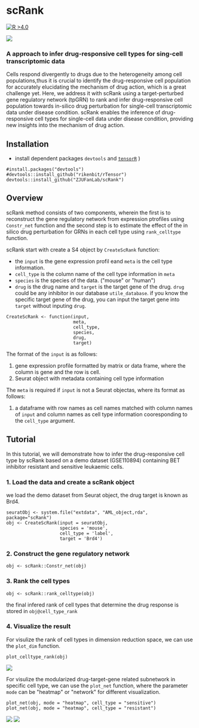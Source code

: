 # scRank
[![R >4.0](https://img.shields.io/badge/R-%3E%3D4.0-brightgreen)](https://www.r-project.org/)

<img src='https://github.com/ZJUFanLab/scRank/img/original_data.png'>

### A approach to infer drug-responsive cell types for sing-cell transcriptomic data
Cells respond divergently to drugs due to the heterogeneity among cell populations,thus it is crucial to identify the drug-responsive cell population for accurately
elucidating the mechanism of drug action, which is a great challenge yet. Here, we
address it with scRank using a target-perturbed gene regulatory network (tpGRN) to rank and infer drug-responsive cell population towards in-silico drug perturbation for single-cell transcriptomic data under disease condition. scRank enables the inference of drug-responsive cell types for single-cell data under disease condition, providing new insights into the mechanism of drug action. 

## Installation
- install dependent packages `devtools` and [`tensorR`](https://github.com/rikenbit/rTensor")
)
```{r}
#install.packages("devtools")
#devtools::install_github("rikenbit/rTensor")
devtools::install_github("ZJUFanLab/scRank")
```

## Overview
scRank method consists of two components, wherein the first is to reconstruct the gene regulatory network from expression ptrofiles using `Constr_net` function and the second step is to estimate the effect of the in silico drug perturbation for GRNs in each cell type using `rank_celltype` function. 

scRank start with create a S4 object by `CreateScRank` function:
- the `input` is the gene expression profil eand `meta` is the cell type information. 
- `cell_type` is the column name of the cell type information in `meta` 
- `species` is the species of the data. ("mouse" or "human")
- `drug` is the drug name and `target` is the target gene of the drug. `drug` could be any inhibitor in our database `utile_database`. if you know the specific target gene of the drug, you can input the target gene into `target` without inputing `drug`.

```{r}
CreateScRank <- function(input,
                         meta,
                         cell_type,
                         species,
                         drug,
                         target)
```

The format of the `input` is as follows:
1. gene expression profile formatted by matrix or data frame, where the column is gene and the row is cell.
2. Seurat object with metadata containing cell type information

The `meta` is required if `input` is not a Seurat objectas, where its format as follows:
1. a dataframe with row names as cell names matched with column names of `input` and column names as cell type information cooresponding to the `cell_type` argument.

## Tutorial
In this tutorial, we will demonstrate how to  infer the drug-responsive cell type by scRank based on a demo dataset (GSE110894) containing BET inhibitor resistant and sensitive leukaemic cells.

### 1. Load the data and create a scRank object
we load the demo dataset from Seurat object, the drug target is known as Brd4.



```{r}
seuratObj <- system.file("extdata", "AML_object,rda", package="scRank")
obj <- CreateScRank(input = seuratObj,
                    species = 'mouse',
                    cell_type = 'label',
                    target = 'Brd4')
```

### 2. Construct the gene regulatory network
```{r}
obj <- scRank::Constr_net(obj)
```

### 3. Rank the cell types
```{r}
obj <- scRank::rank_celltype(obj)
```

the final infered rank of cell types that determine the drug response is stored in `obj@cell_type_rank`

### 4. Visualize the result
For visulize the rank of cell types in dimension reduction space, we can use the `plot_dim` function.

```{r}
plot_celltype_rank(obj)
```
<img src='https://github.com/ZJUFanLab/scRank/img/scRank_data.png'>

For visulize the modularized drug-target-gene related subnetwork in specific cell type, we can use the `plot_net` function, where the parameter `mode` can be "heatmap" or "network" for different visualization.

```{r}
plot_net(obj, mode = "heatmap", cell_type = "sensitive")
plot_net(obj, mode = "heatmap", cell_type = "resistant")
```
<img src='https://github.com/ZJUFanLab/scRank/img/sensitive_net.png'>
<img src='https://github.com/ZJUFanLab/scRank/img/resistant_net.png'>

